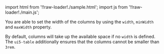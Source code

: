 import html from '!!raw-loader!./sample.html';
import js from '!!raw-loader!./main.js';

You are able to set the width of the columns by using the `width`, `minWidth` and `maxWidth` property.

By default, columns will take up the available space if no `width` is defined. The `ui5-table` additionally ensures that
the columns cannot be smaller than `3rem`.

<Editor html={html} js={js} />
